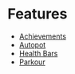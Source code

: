 # Features
* [Achievements](Achievements)
* [Autopot](Autopot)
* [Health Bars](HealthBars)
* [Parkour](Health_Bars)